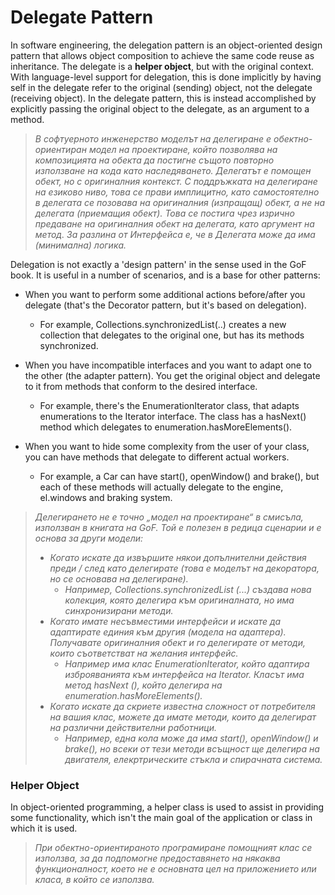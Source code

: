 # Delegate Pattern

In software engineering, the delegation pattern is an object-oriented design pattern that allows object composition to achieve the same code reuse as inheritance.
The delegate is a **helper object**, but with the original context.
With language-level support for delegation, this is done implicitly by having self in the delegate refer to the original (sending) object, not the delegate (receiving object).
In the delegate pattern, this is instead accomplished by explicitly passing the original object to the delegate, as an argument to a method.

> *В софтуерното инженерство моделът на делегиране е обектно-ориентиран модел на проектиране, който позволява на композицията на обекта да постигне същото повторно използване на кода като наследяването.*
> *Делегатът е помощен обект, но с оригиналния контекст.*
> *С поддръжката на делегиране на езиково ниво, това се прави имплицитно, като самостоятелно в делегата се позовава на оригиналния (изпращащ) обект, а не на делегата (приемащия обект).*
> *Това се постига чрез изрично предаване на оригиналния обект на делегата, като аргумент на метод.*
> *За разлина от Интерфейса е, че в Делегата може да има (минимална) логика.*


Delegation is not exactly a 'design pattern' in the sense used in the GoF book. 
It is useful in a number of scenarios, and is a base for other patterns:

* When you want to perform some additional actions before/after you delegate (that's the Decorator pattern, but it's based on delegation). 
    * For example, Collections.synchronizedList(..) creates a new collection that delegates to the original one, but has its methods synchronized.

* When you have incompatible interfaces and you want to adapt one to the other (the adapter pattern). You get the original object and delegate to it from methods that conform to the desired interface.
    * For example, there's the EnumerationIterator class, that adapts enumerations to the Iterator interface. The class has a hasNext() method which delegates to enumeration.hasMoreElements().
    
* When you want to hide some complexity from the user of your class, you can have methods that delegate to different actual workers.
    * For example, a Car can have start(), openWindow() and brake(), but each of these methods will actually delegate to the engine, el.windows and braking system.

> *Делегирането не е точно „модел на проектиране“ в смисъла, използван в книгата на GoF.*
> *Той е полезен в редица сценарии и е основа за други модели:*
> * *Когато искате да извършите някои допълнителни действия преди / след като делегирате (това е моделът на декоратора, но се основава на делегиране).*
>   * *Например, Collections.synchronizedList (...) създава нова колекция, която делегира към оригиналната, но има синхронизирани методи.*
> * *Когато имате несъвместими интерфейси и искате да адаптирате единия към другия (модела на адаптера). Получавате оригиналния обект и го делегирате от методи, които съответстват на желания интерфейс.*
>   * *Например има клас EnumerationIterator, който адаптира изброяванията към интерфейса на Iterator. Класът има метод hasNext (), който делегира на enumeration.hasMoreElements().*
> * *Когато искате да скриете известна сложност от потребителя на вашия клас, можете да имате методи, които да делегират на различни действителни работници.*
>   * *Например, една кола може да има start(), openWindow() и brake(), но всеки от тези методи всъщност ще делегира на двигателя, елекртрическите стъкла и спирачната система.*


### Helper Object
In object-oriented programming, a helper class is used to assist in providing some functionality, which isn't the main goal of the application or class in which it is used.

> *При обектно-ориентираното програмиране помощният клас се използва, за да подпомогне предоставянето на някаква функционалност, което не е основната цел на приложението или класа, в който се използва.*
